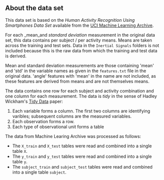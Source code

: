 ## About the data set

This data set is based on the _Human Activity Recognition Using Smartphones Data Set_ available from the [UCI Machine Learning Archive](http://archive.ics.uci.edu/ml/datasets/Human+Activity+Recognition+Using+Smartphones).

For each _mean_and _standard deviation_ measurement in the original data set, this data contains per subject / per activity means. Means are taken across the training and test sets. Data in the `Inertial Signals` folders is not included because this is the raw data from which the training and test data is derived.

Mean and standard deviation measurements are those containing 'mean' and 'std' in the variable names as given in the `features.txt` file in the original data. 'angle' features with 'mean' in the name are not included, as these features are derived from means and are not themselves means.

The data contains one row for each subject and activity combination and one column for each measurement. The data is _tidy_ in the sense of Hadley Wickham's [Tidy Data](http://vita.had.co.nz/papers/tidy-data.pdf) paper:

1. Each variable forms a column. The first two columns are identifying varibles; subsequent columns are the measured variables.
2. Each observation forms a row.
3. Each type of observational unit forms a table

The data from Machine Learing Archive was processed as follows:

- The `X_train` and `X_test` tables were read and combined into a single table `X`.
- The `y_train` and `y_test` tables were read and combined into a single table `y`.
- The `subject_train` and `subject_test` tables were read and combined into a single table `subject`.
